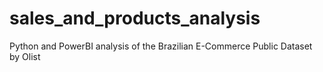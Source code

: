# sales_and_products_analysis
Python and PowerBI analysis of the Brazilian E-Commerce Public Dataset by Olist
